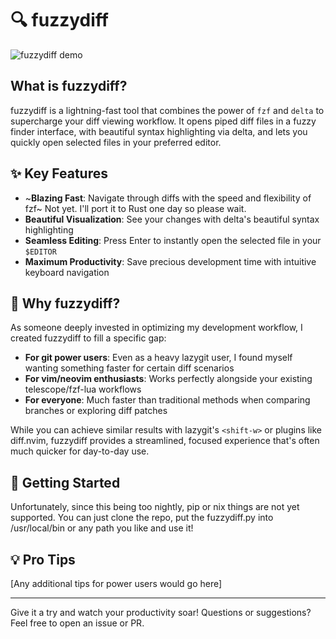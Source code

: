 # 🔍 fuzzydiff

![fuzzydiff demo](https://github.com/user-attachments/assets/4c87cb3c-390a-41c1-a899-d5e782409754)

## What is fuzzydiff?

fuzzydiff is a lightning-fast tool that combines the power of `fzf` and `delta` to supercharge your diff viewing workflow. It opens piped diff files in a fuzzy finder interface, with beautiful syntax highlighting via delta, and lets you quickly open selected files in your preferred editor.

## ✨ Key Features

- ~**Blazing Fast**: Navigate through diffs with the speed and flexibility of fzf~ Not yet. I'll port it to Rust one day so please wait.
- **Beautiful Visualization**: See your changes with delta's beautiful syntax highlighting
- **Seamless Editing**: Press Enter to instantly open the selected file in your `$EDITOR`
- **Maximum Productivity**: Save precious development time with intuitive keyboard navigation

## 🤔 Why fuzzydiff?

As someone deeply invested in optimizing my development workflow, I created fuzzydiff to fill a specific gap:

- **For git power users**: Even as a heavy lazygit user, I found myself wanting something faster for certain diff scenarios
- **For vim/neovim enthusiasts**: Works perfectly alongside your existing telescope/fzf-lua workflows
- **For everyone**: Much faster than traditional methods when comparing branches or exploring diff patches

While you can achieve similar results with lazygit's `<shift-w>` or plugins like diff.nvim, fuzzydiff provides a streamlined, focused experience that's often much quicker for day-to-day use.

## 🚀 Getting Started

Unfortunately, since this being too nightly, pip or nix things are not yet supported.
You can just clone the repo, put the fuzzydiff.py into /usr/local/bin or any path you like and use it!

## 💡 Pro Tips

[Any additional tips for power users would go here]

---

Give it a try and watch your productivity soar! Questions or suggestions? Feel free to open an issue or PR.
